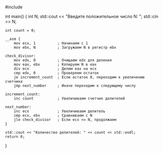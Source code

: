 #include <iostream>

int main() {
    int N;
    std::cout << "Введите положительное число N: ";
    std::cin >> N;

    int count = 0;

    __asm {
        mov ecx, 1          ; Начинаем с 1
        mov ebx, N          ; Загружаем N в регистр ebx

    check_divisor:
        mov edx, 0          ; Очищаем edx для деления
        mov eax, ebx        ; Копируем N в eax
        div ecx             ; Делим eax на ecx
        cmp edx, 0          ; Проверяем остаток
        je increment_count  ; Если остаток 0, переходим к увеличению счетчика
        jmp next_number     ; Иначе переходим к следующему числу

    increment_count:
        inc count           ; Увеличиваем счетчик делителей

    next_number:
        inc ecx             ; Увеличиваем делитель
        cmp ecx, ebx        ; Сравниваем с N
        jle check_divisor   ; Если ecx <= N, продолжаем
    }

    std::cout << "Количество делителей: " << count << std::endl;
    return 0;
}
